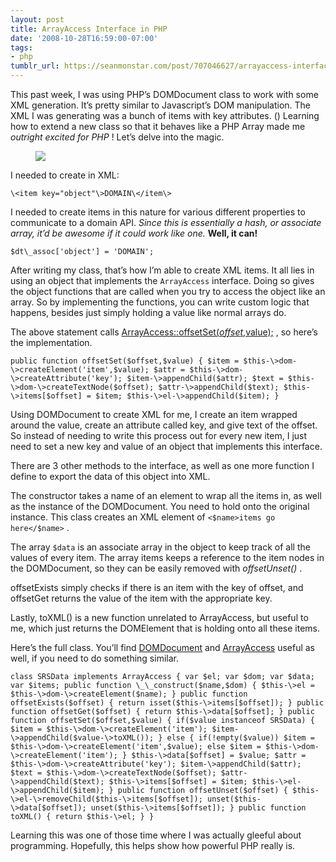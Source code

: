 ```yaml
---
layout: post
title: ArrayAccess Interface in PHP
date: '2008-10-28T16:59:00-07:00'
tags:
- php
tumblr_url: https://seanmonstar.com/post/707046627/arrayaccess-interface-in-php
---
```

This past week, I was using PHP’s DOMDocument class to work with some XML generation. It’s pretty similar to Javascript’s DOM manipulation. The XML I was generating was a bunch of items with key attributes. () Learning how to extend a new class so that it behaves like a PHP Array made me _outright excited for PHP_ ! Let’s delve into the magic.

<figure class="tmblr-full" data-orig-height="150" data-orig-width="400"><img src="https://64.media.tumblr.com/73cab1a3de5eb734293d97486b0ba68f/b05e57841c0421ea-d4/s540x810/70c42b720d725876d77f4c738881e9dff7a0fd20.jpg" data-orig-height="150" data-orig-width="400"></figure>

I needed to create in XML:

    \<item key="object"\>DOMAIN\</item\>

I needed to create items in this nature for various different properties to communicate to a domain API. _Since this is essentially a hash, or associate array, it’d be awesome if it could work like one._ **Well, it can!**

    $dt\_assoc['object'] = 'DOMAIN';

After writing my class, that’s how I’m able to create XML items. It all lies in using an object that implements the `ArrayAccess` interface. Doing so gives the object functions that are called when you try to access the object like an array. So by implementing the functions, you can write custom logic that happens, besides just simply holding a value like normal arrays do.

The above statement calls [ArrayAccess::offsetSet($offset,$value);](http://www.php.net/~helly/php/ext/spl/interfaceArrayAccess.html#_details) , so here’s the implementation.

    public function offsetSet($offset,$value) { $item = $this-\>dom-\>createElement('item',$value); $attr = $this-\>dom-\>createAttribute('key'); $item-\>appendChild($attr); $text = $this-\>dom-\>createTextNode($offset); $attr-\>appendChild($text); $this-\>items[$offset] = $item; $this-\>el-\>appendChild($item); }

Using DOMDocument to create XML for me, I create an item wrapped around the value, create an attribute called key, and give text of the offset. So instead of needing to write this process out for every new item, I just need to set a new key and value of an object that implements this interface.

There are 3 other methods to the interface, as well as one more function I define to export the data of this object into XML.

The constructor takes a name of an element to wrap all the items in, as well as the instance of the DOMDocument. You need to hold onto the original instance. This class creates an XML element of `<$name>items go here</$name>` .

The array `$data` is an associate array in the object to keep track of all the values of every item. The array items keeps a reference to the item nodes in the DOMDocument, so they can be easily removed with _offsetUnset()_ .

offsetExists simply checks if there is an item with the key of offset, and offsetGet returns the value of the item with the appropriate key.

Lastly, toXML() is a new function unrelated to ArrayAccess, but useful to me, which just returns the DOMElement that is holding onto all these items.

Here’s the full class. You’ll find [DOMDocument](http://php.net/domdocument) and [ArrayAccess](http://www.php.net/~helly/php/ext/spl/interfaceArrayAccess.html#_details) useful as well, if you need to do something similar.

    class SRSData implements ArrayAccess { var $el; var $dom; var $data; var $items; public function \_\_construct($name,$dom) { $this-\>el = $this-\>dom-\>createElement($name); } public function offsetExists($offset) { return isset($this-\>items[$offset]); } public function offsetGet($offset) { return $this-\>data[$offset]; } public function offsetSet($offset,$value) { if($value instanceof SRSData) { $item = $this-\>dom-\>createElement('item'); $item-\>appendChild($value-\>toXML()); } else { if(!empty($value)) $item = $this-\>dom-\>createElement('item',$value); else $item = $this-\>dom-\>createElement('item'); } $this-\>data[$offset] = $value; $attr = $this-\>dom-\>createAttribute('key'); $item-\>appendChild($attr); $text = $this-\>dom-\>createTextNode($offset); $attr-\>appendChild($text); $this-\>items[$offset] = $item; $this-\>el-\>appendChild($item); } public function offsetUnset($offset) { $this-\>el-\>removeChild($this-\>items[$offset]); unset($this-\>data[$offset]); unset($this-\>items[$offset]); } public function toXML() { return $this-\>el; } }

Learning this was one of those time where I was actually gleeful about programming. Hopefully, this helps show how powerful PHP really is.

